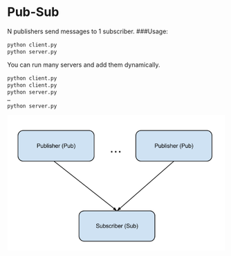 Pub-Sub
========
N publishers send messages to 1 subscriber.
###Usage:
<pre><code>python client.py
python server.py
</code></pre>

You can run many servers and add them dynamically. 

<pre><code>python client.py
python client.py
python server.py
…
python server.py
</code></pre>

![image](pubsub_Nto1_diagram.png)
